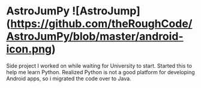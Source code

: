 # AstroJumPy ![AstroJump] (https://github.com/theRoughCode/AstroJumPy/blob/master/android-icon.png)

Side project I worked on while waiting for University to start.  Started this to help me learn Python.  Realized Python is not a good platform for developing Android apps, so i migrated the code over to Java.
